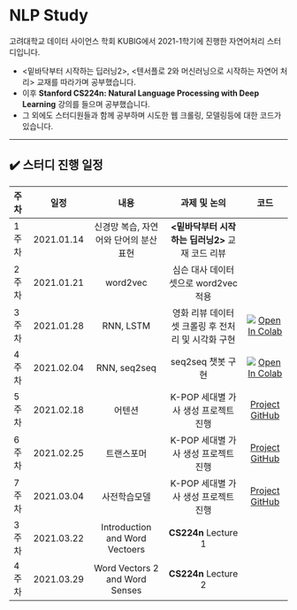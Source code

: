 # NLP Study
고려대학교 데이터 사이언스 학회 KUBIG에서 2021-1학기에 진행한 자연어처리 스터디입니다.  
* <밑바닥부터 시작하는 딥러닝2>, <텐서플로 2와 머신러닝으로 시작하는 자연어 처리> 교재를 따라가며 공부했습니다.  
* 이후 **Stanford CS224n: Natural Language Processing with Deep Learning** 강의를 들으며 공부했습니다.
* 그 외에도 스터디원들과 함께 공부하며 시도한 웹 크롤링, 모델링등에 대한 코드가 있습니다.

--- 

## ✔️ 스터디 진행 일정

|   주차   |   일정   |   내용   |   과제 및 논의   |   코드   |
|:----------------------------|:----------------------------:|:--------------------:|:-------------------:|:-----------------:|
|  1주차  | 2021.01.14 | 신경망 복습, 자연어와 단어의 분산표현 | **<밑바닥부터 시작하는 딥러닝2>** 교재 코드 리뷰 | |
|  2주차  | 2021.01.21 | word2vec | 심슨 대사 데이터셋으로 word2vec 적용 |  |
|  3주차  | 2021.01.28 | RNN, LSTM | 영화 리뷰 데이터셋 크롤링 후 전처리 및 시각화 구현 | [![Open In Colab](https://colab.research.google.com/assets/colab-badge.svg)](https://drive.google.com/file/d/1kbymfRf1VC8m8hFwp5kGTPzAs0A0Yfew/view?usp=sharing) | 
|  4주차  | 2021.02.04 | RNN, seq2seq | seq2seq 챗봇 구현 | [![Open In Colab](https://colab.research.google.com/assets/colab-badge.svg)](https://colab.research.google.com/drive/1DVZ4U1mOYfRI3I66Vylh5-0p-A_zJj3y?usp=sharing) |
|  5주차  | 2021.02.18 | 어텐션 | K-POP 세대별 가사 생성 프로젝트 진행  | [Project GitHub](https://github.com/Lyrics-Generation-Project/Song-Lyrics-Generator) | 
|  6주차  | 2021.02.25 | 트랜스포머 | K-POP 세대별 가사 생성 프로젝트 진행 | [Project GitHub](https://github.com/Lyrics-Generation-Project/Song-Lyrics-Generator) | 
|  7주차  | 2021.03.04 | 사전학습모델 | K-POP 세대별 가사 생성 프로젝트 진행 | [Project GitHub](https://github.com/Lyrics-Generation-Project/Song-Lyrics-Generator)|
|  3주차  | 2021.03.22 | Introduction and Word Vectoers | **CS224n** Lecture 1 | | 
|  4주차  | 2021.03.29 | Word Vectors 2 and Word Senses | **CS224n** Lecture 2 | |
